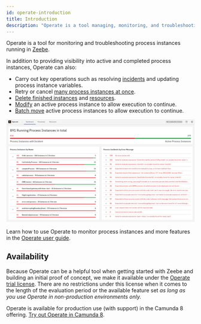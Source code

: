 ```yaml
---
id: operate-introduction
title: Introduction
description: "Operate is a tool managing, monitoring, and troubleshooting your processes."
---
```


Operate is a tool for monitoring and troubleshooting process instances running in [Zeebe](/components/zeebe/zeebe-overview.md).

In addition to providing visibility into active and completed process instances, Operate can also:

- Carry out key operations such as resolving [incidents](./userguide/resolve-incidents-update-variables.md) and updating process instance variables.
- Retry or cancel [many process instances at once](/components/operate/userguide/selections-operations.md).
- [Delete finished instances](/components/operate/userguide/delete-finished-instances.md) and [resources](/components/operate/userguide/delete-resources.md).
- [Modify](/components/operate/userguide/process-instance-modification.md) an active process instance to allow execution to continue.
- [Batch move](/components/operate/userguide/process-instance-batch-modification.md) active process instances to allow execution to continue.

![operate-introduction](../../images/operate/operate-introduction.png)

Learn how to use Operate to monitor process instances and more features in the [Operate user guide](/components/operate/userguide/basic-operate-navigation.md).

## Availability

Because Operate can be a helpful tool when getting started with Zeebe and building an initial proof of concept, we make it available under the [Operate trial license](https://camunda.com/legal/terms/cloud-terms-and-conditions/general-terms-and-conditions-for-the-operate-trial-version/). There are no restrictions under this license when it comes to the length of the evaluation period or the available feature set _as long as you use Operate in non-production environments only._

Operate is available for production use (with support) in the Camunda 8 offering. [Try out Operate in Camunda 8](https://signup.camunda.com/accounts?utm_source=docs.camunda.io&utm_medium=referral&utm_content=operate).
